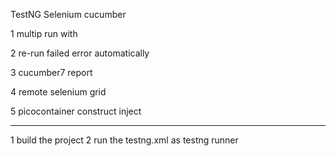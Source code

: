TestNG Selenium cucumber

1 multip run with 

2 re-run failed error automatically

3 cucumber7 report 

4 remote selenium grid

5 picocontainer construct inject

-----------------
1 build the project
2 run the testng.xml as testng runner






